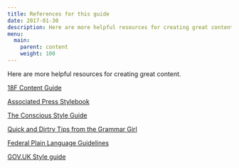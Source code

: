 ```yaml
---
title: References for this guide
date: 2017-01-30
description: Here are more helpful resources for creating great content.
menu:
  main:
    parent: content
    weight: 100
---
```

Here are more helpful resources for creating great content.


<a href="https://pages.18f.gov/content-guide/" class="external">18F Content Guide</a>

<a href="https://www.apstylebook.com/" class="external">Associated Press Stylebook</a>

<a href="http://consciousstyleguide.com/" class="external">The Conscious Style Guide</a>

<a href="http://www.quickanddirtytips.com/grammar-girl" class="external">Quick and Dirtry Tips from the Grammar Girl</a>

<a href="http://www.plainlanguage.gov/howto/guidelines/FederalPLGuidelines/TOC.cfm" class="external">Federal Plain Language Guidelines</a>

<a href="https://www.gov.uk/guidance/style-guide" class="external">GOV.UK Style guide</a>
